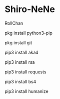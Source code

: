 # Shiro-NeNe
RollChan

pkg install python3-pip

pkg install git

pip3 install akad

pip3 install rsa

pip3 install requests

pip3 install bs4

pip3 install humanize


